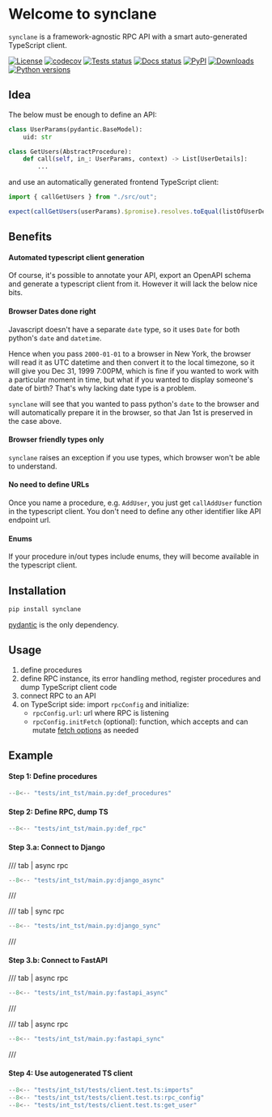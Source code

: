 # Welcome to synclane

`synclane` is a framework-agnostic RPC API with a smart auto-generated
TypeScript client.

[![License](https://img.shields.io/github/license/westandskif/synclane.svg)](https://github.com/westandskif/synclane/blob/master/LICENSE.txt)
[![codecov](https://codecov.io/gh/westandskif/synclane/graph/badge.svg?token=JL9C46RNGU)](https://codecov.io/gh/westandskif/synclane)
[![Tests status](https://github.com/westandskif/synclane/workflows/tests/badge.svg)](https://github.com/westandskif/synclane/actions/workflows/pytest.yml)
[![Docs status](https://readthedocs.org/projects/synclane/badge/?version=latest)](https://synclane.readthedocs.io/en/latest/?badge=latest)
[![PyPI](https://badge.fury.io/py/synclane.svg)](https://pypi.org/project/synclane/)
[![Downloads](https://static.pepy.tech/badge/synclane)](https://pepy.tech/project/synclane)
[![Python versions](https://img.shields.io/pypi/pyversions/synclane.svg)](https://pypi.org/project/synclane/)

## Idea


The below must be enough to define an API:

```python
class UserParams(pydantic.BaseModel):
    uid: str

class GetUsers(AbstractProcedure):
    def call(self, in_: UserParams, context) -> List[UserDetails]:
        ...
```

and use an automatically generated frontend TypeScript client:

```typescript
import { callGetUsers } from "./src/out";

expect(callGetUsers(userParams).$promise).resolves.toEqual(listOfUserDetails);
```

## Benefits

#### Automated typescript client generation

Of course, it's possible to annotate your API, export an OpenAPI schema and
generate a typescript client from it. However it will lack the below nice bits.

#### Browser Dates done right

Javascript doesn't have a separate `date` type, so it uses `Date` for both
python's `date` and `datetime`.

Hence when you pass `2000-01-01` to a browser in New York, the browser will
read it as UTC datetime and then convert it to the local timezone, so it will
give you Dec 31, 1999 7:00PM, which is fine if you wanted to work with a
particular moment in time, but what if you wanted to display someone's date of
birth? That's why lacking date type is a problem.

`synclane` will see that you wanted to pass python's `date` to the browser and
will automatically prepare it in the browser, so that Jan 1st is preserved in
the case above.

#### Browser friendly types only

`synclane` raises an exception if you use types, which browser won't be able to
understand.

#### No need to define URLs

Once you name a procedure, e.g. `AddUser`, you just get `callAddUser` function
in the typescript client. You don't need to define any other identifier like
API endpoint url.

#### Enums

If your procedure in/out types include enums, they will become available in the
typescript client.

## Installation

```bash
pip install synclane
```

[pydantic](https://github.com/pydantic/pydantic) is the only dependency.

## Usage

1. define procedures
1. define RPC instance, its error handling method, register procedures and dump
   TypeScript client code
1. connect RPC to an API
1. on TypeScript side: import `rpcConfig` and initialize:
     - `rpcConfig.url`: url where RPC is listening
     - `rpcConfig.initFetch` (optional): function, which accepts and can mutate
       [fetch options](https://developer.mozilla.org/en-US/docs/Web/API/fetch)
       as needed

## Example

#### Step 1: Define procedures

```python
--8<-- "tests/int_tst/main.py:def_procedures"
```

#### Step 2: Define RPC, dump TS

```python
--8<-- "tests/int_tst/main.py:def_rpc"
```

#### Step 3.a: Connect to Django

/// tab | async rpc
```python
--8<-- "tests/int_tst/main.py:django_async"
```
///

/// tab | sync rpc
```python
--8<-- "tests/int_tst/main.py:django_sync"
```
///

#### Step 3.b: Connect to FastAPI

/// tab | async rpc
```python
--8<-- "tests/int_tst/main.py:fastapi_async"
```
///

/// tab | async rpc
```python
--8<-- "tests/int_tst/main.py:fastapi_sync"
```
///

#### Step 4: Use autogenerated TS client
```typescript
--8<-- "tests/int_tst/tests/client.test.ts:imports"
--8<-- "tests/int_tst/tests/client.test.ts:rpc_config"
--8<-- "tests/int_tst/tests/client.test.ts:get_user"
```
